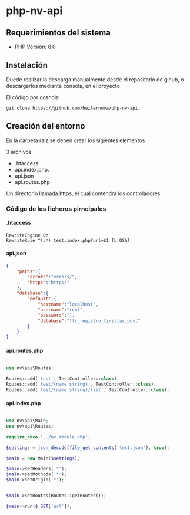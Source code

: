 # php-nv-api

## Requerimientos del sistema
* PHP Version: 8.0

## Instalación

Duede realizar la descarga manualmente desde el repositorio de gihub, o descargarlos mediante consola,
en el proyecto

El código por cosnola
```git
git clone https://github.com/heilernova/php-nv-api;
```

## Creación del entorno
En la carpeta raíz se deben crear los sigientes elementos

3 archivos:
* .htaccess
* api.index.php. 
* api.json
* api.routes.php

Un directorio llamada https, el cual contendra los controladores.

### Código de los ficheros pirncipales

#### .htaccess
```htacsess
RewriteEngine On
RewriteRule ^(.*) test.index.php?url=$1 [L,QSA]
```
#### api.json
```json
{
    "paths":{
        "errors":"errors/",
        "https":"https/"
    },
    "database":{
        "default":{
            "hostname":"localhost",
            "username":"root",
            "password":"",
            "database":"ftc_registro_tirillas_post"
        }
    }
}
```
#### api.routes.php
```php

use nv\api\Routes;

Routes::add('test', TestController::class);
Routes::add('test/{name:string}', TestController::class);
Routes::add('test/{name:string}/list', TestController::class);

```
#### api.index.php
```php

use nv\api\Main;
use nv\api\Routes;

require_once '../nv.module.php';

$settings = json_decode(file_get_contents('test.json'), true);

$main = new Main($settings);

$main->setHeaders('*');
$main->setMothods('*');
$main->setOrigin('*');


$main->setRoutes(Routes::getRoutes());

$main->run($_GET['url']);
```
